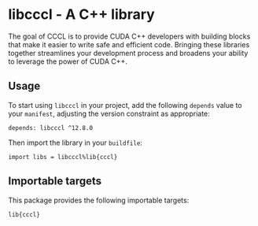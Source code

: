 # libcccl - A C++ library

The goal of CCCL is to provide CUDA C++ developers with building blocks
that make it easier to write safe and efficient code. Bringing these
libraries together streamlines your development process and broadens
your ability to leverage the power of CUDA C++.


## Usage

To start using `libcccl` in your project, add the following `depends`
value to your `manifest`, adjusting the version constraint as appropriate:

```
depends: libcccl ^12.8.0
```

Then import the library in your `buildfile`:

```
import libs = libcccl%lib{cccl}
```


## Importable targets

This package provides the following importable targets:

```
lib{cccl}
```
